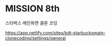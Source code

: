 # MISSION 8th
스타벅스 메인화면 클론 코딩

https://app.netlify.com/sites/kdt-starbucksmain-clonecoding/settings/general
